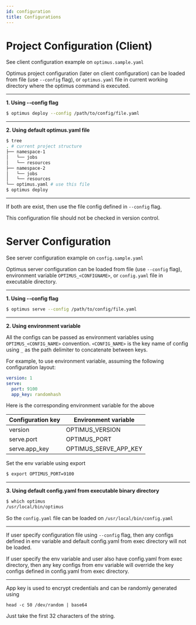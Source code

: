 ```yaml
---
id: configuration
title: Configurations
---
```


# Project Configuration (Client)
See client configuration example on `optimus.sample.yaml`

Optimus project configuration (later on client configuration) can be loaded from file (use `--config` flag), or `optimus.yaml` file in current working directory where the optimus command is executed.

---
**1. Using --config flag**
```sh
$ optimus deploy --config /path/to/config/file.yaml
```
---
**2. Using default optimus.yaml file**
```sh
$ tree
. # current project structure
├── namespace-1
│   └── jobs
│   └── resources
├── namespace-2
│   └── jobs
│   └── resources
└── optimus.yaml # use this file
$ optimus deploy
```

---

If both are exist, then use the file config defined in `--config` flag.

This configuration file should not be checked in version control. 
# Server Configuration
See server configuration example on `config.sample.yaml`

Optimus server configuration can be loaded from file (use `--config` flag), environment variable `OPTIMUS_<CONFIGNAME>`, or `config.yaml` file in executable directory.

---
**1. Using --config flag**
```sh
$ optimus serve --config /path/to/config/file.yaml
```

---
**2. Using environment variable**

All the configs can be passed as environment variables using `OPTIMUS_<CONFIG_NAME>` convention. `<CONFIG_NAME>` is the key name of config using `_` as the path delimiter to concatenate between keys.

For example, to use environment variable, assuming the following configuration layout:

```yaml
version: 1
serve:
  port: 9100
  app_key: randomhash
```

Here is the corresponding environment variable for the above

Configuration key | Environment variable |
------------------|----------------------|
version           | OPTIMUS_VERSION      |
serve.port        | OPTIMUS_PORT         |
serve.app_key     | OPTIMUS_SERVE_APP_KEY|

Set the env variable using export
```sh
$ export OPTIMUS_PORT=9100
```

---
**3. Using default config.yaml from executable binary directory**
```sh
$ which optimus
/usr/local/bin/optimus
```

So the `config.yaml` file can be loaded on `/usr/local/bin/config.yaml`

---

If user specify configuration file using `--config` flag, then any configs defined in env variable and default config.yaml from exec directory will not be loaded.

If user specify the env variable and user also have config.yaml from exec directory, then any key configs from env variable will override the key configs defined in config.yaml from exec directory.

---

App key is used to encrypt credentials and can be randomly generated using
```shell
head -c 50 /dev/random | base64
```
Just take the first 32 characters of the string.